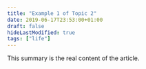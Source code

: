 ```yaml
---
title: "Example 1 of Topic 2"
date: 2019-06-17T23:53:00+01:00
draft: false
hideLastModified: true
tags: ["life"]
---
```


This summary is the real content of the article. 